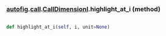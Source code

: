 ### [autofig](autofig.md).[call](autofig.call.md).[CallDimensionI](autofig.call.CallDimensionI.md).highlight_at_i (method)


```py

def highlight_at_i(self, i, unit=None)

```



        

